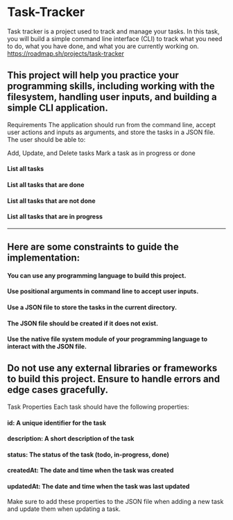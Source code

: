 # Task-Tracker
Task tracker is a project used to track and manage your tasks. In this task, you will build a simple command line interface (CLI) to track what you need to do, what you have done, and what you are currently working on.
https://roadmap.sh/projects/task-tracker



This project will help you practice your programming skills, including working with the filesystem, handling user inputs, and building a simple CLI application.
---
Requirements
The application should run from the command line, accept user actions and inputs as arguments, and store the tasks in a JSON file. The user should be able to:

Add, Update, and Delete tasks
Mark a task as in progress or done
#### List all tasks
#### List all tasks that are done
#### List all tasks that are not done
#### List all tasks that are in progress
---



## Here are some constraints to guide the implementation:

#### You can use any programming language to build this project.
#### Use positional arguments in command line to accept user inputs.
#### Use a JSON file to store the tasks in the current directory.
#### The JSON file should be created if it does not exist.
#### Use the native file system module of your programming language to interact with the JSON file.

Do not use any external libraries or frameworks to build this project.
Ensure to handle errors and edge cases gracefully.
---
Task Properties
Each task should have the following properties:

#### id: A unique identifier for the task
#### description: A short description of the task
#### status: The status of the task (todo, in-progress, done)
#### createdAt: The date and time when the task was created
#### updatedAt: The date and time when the task was last updated

Make sure to add these properties to the JSON file when adding a new task and update them when updating a task.

